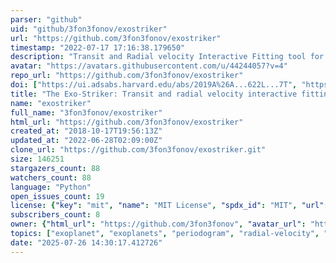```yaml
---
parser: "github"
uid: "github/3fon3fonov/exostriker"
url: "https://github.com/3fon3fonov/exostriker"
timestamp: "2022-07-17 17:16:38.179650"
description: "Transit and Radial velocity Interactive Fitting tool for Orbital analysis and N-body simulations: The Exo-Striker"
avatar: "https://avatars.githubusercontent.com/u/44244057?v=4"
repo_url: "https://github.com/3fon3fonov/exostriker"
doi: ["https://ui.adsabs.harvard.edu/abs/2019A%26A...622L...7T", "https://ui.adsabs.harvard.edu/abs/2019ascl.soft06004T/abstract"]
title: "The Exo-Striker: Transit and radial velocity interactive fitting tool for orbital analysis and N-body simulations"
name: "exostriker"
full_name: "3fon3fonov/exostriker"
html_url: "https://github.com/3fon3fonov/exostriker"
created_at: "2018-10-17T19:56:13Z"
updated_at: "2022-06-28T02:09:00Z"
clone_url: "https://github.com/3fon3fonov/exostriker.git"
size: 146251
stargazers_count: 88
watchers_count: 88
language: "Python"
open_issues_count: 19
license: {"key": "mit", "name": "MIT License", "spdx_id": "MIT", "url": "https://api.github.com/licenses/mit", "node_id": "MDc6TGljZW5zZTEz"}
subscribers_count: 8
owner: {"html_url": "https://github.com/3fon3fonov", "avatar_url": "https://avatars.githubusercontent.com/u/44244057?v=4", "login": "3fon3fonov", "type": "User"}
topics: ["exoplanet", "exoplanets", "periodogram", "radial-velocity", "transit-modeling", "ttv-modeling", "multi-planet-systems"]
date: "2025-07-26 14:30:17.412726"
---
```

